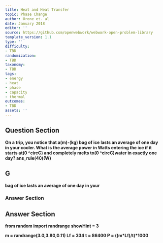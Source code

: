 ```yaml
---
title: Heat and Heat Transfer
topic: Phase Change
author: Urone et. al
date: January 2018
editor: ''
source: https://github.com/openwebwork/webwork-open-problem-library
template_version: 1.1
type: ''
difficulty:
- TBD
randomization:
- TBD
taxonomy:
- TBD
tags:
- energy
- heat
- phase
- capacity
- thermal
outcomes:
- TBD
assets: ''
---
```


## Question Section 

<b>
On a trip, you notice that a(m)-(kg) bag of ice lasts an average of one day in your
cooler. What is the average power in Watts entering the ice if it starts at(0 ^circC) and
completely melts to(0 ^circC)water in exactly one day?
ans_rule(40)(W)

## G
bag of ice lasts an average of one day in your
### Answer Section


## Answer Section

from random import randrange
showHint = 3

m = randrange(3.0,3.80,0.11)
Lf = 334
t = 86400
P = ((m*Lf)/t)*1000